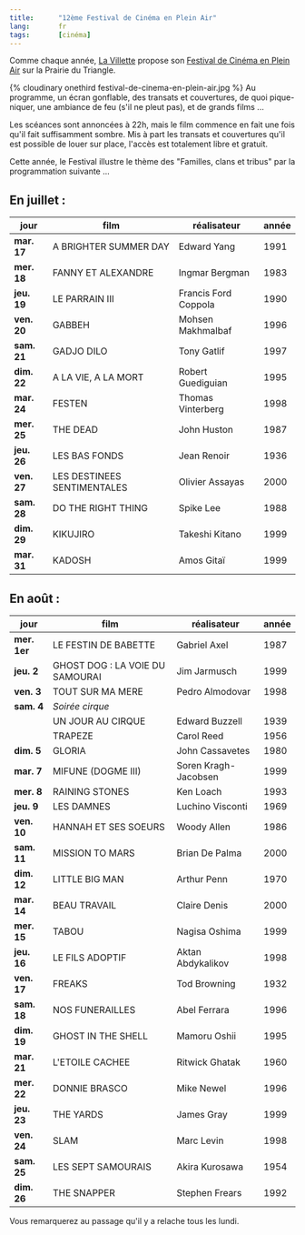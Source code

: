 ```yaml
---
title:      "12ème Festival de Cinéma en Plein Air"
lang:       fr
tags:       [cinéma]
---
```


Comme chaque année, [La Villette](http://www.la-villette.com/) propose son [Festival de Cinéma en Plein Air](http://www.la-villette.com/manif/html/302.htm) sur la Prairie du Triangle.

{% cloudinary onethird festival-de-cinema-en-plein-air.jpg %}
Au programme, un écran gonflable, des transats et couvertures, de quoi pique-niquer, une ambiance de feu (s'il ne pleut pas), et de grands films ...

Les scéances sont annoncées à 22h, mais le film commence en fait une fois qu'il fait suffisamment sombre. Mis à part les transats et couvertures qu'il est possible de louer sur place, l'accès est totalement libre et gratuit.

Cette année, le Festival illustre le thème des "Familles, clans et tribus" par la programmation suivante ...

## En juillet :

| **jour**    | **film**                    | **réalisateur**      | **année** |
|-------------|-----------------------------|----------------------|-----------|
| **mar. 17** | A BRIGHTER SUMMER DAY       | Edward Yang          | 1991      |
| **mer. 18** | FANNY ET ALEXANDRE          | Ingmar Bergman       | 1983      |
| **jeu. 19** | LE PARRAIN III              | Francis Ford Coppola | 1990      |
| **ven. 20** | GABBEH                      | Mohsen Makhmalbaf    | 1996      |
| **sam. 21** | GADJO DILO                  | Tony Gatlif          | 1997      |
| **dim. 22** | A LA VIE, A LA MORT         | Robert Guediguian    | 1995      |
| **mar. 24** | FESTEN                      | Thomas Vinterberg    | 1998      |
| **mer. 25** | THE DEAD                    | John Huston          | 1987      |
| **jeu. 26** | LES BAS FONDS               | Jean Renoir          | 1936      |
| **ven. 27** | LES DESTINEES SENTIMENTALES | Olivier Assayas      | 2000      |
| **sam. 28** | DO THE RIGHT THING          | Spike Lee            | 1988      |
| **dim. 29** | KIKUJIRO                    | Takeshi Kitano       | 1999      |
| **mar. 31** | KADOSH                      | Amos Gitaï           | 1999      |

## En août :

| **jour**     | **film**                        | **réalisateur**      | **année** |
|--------------|---------------------------------|----------------------|-----------|
| **mer. 1er** | LE FESTIN DE BABETTE            | Gabriel Axel         | 1987      |
| **jeu. 2**   | GHOST DOG : LA VOIE DU SAMOURAI | Jim Jarmusch         | 1999      |
| **ven. 3**   | TOUT SUR MA MERE                | Pedro Almodovar      | 1998      |
| **sam. 4**   | *Soirée cirque*                 |                      |           |
|              | UN JOUR AU CIRQUE               | Edward Buzzell       | 1939      |
|              | TRAPEZE                         | Carol Reed           | 1956      |
| **dim. 5**   | GLORIA                          | John Cassavetes      | 1980      |
| **mar. 7**   | MIFUNE (DOGME III)              | Soren Kragh-Jacobsen | 1999      |
| **mer. 8**   | RAINING STONES                  | Ken Loach            | 1993      |
| **jeu. 9**   | LES DAMNES                      | Luchino Visconti     | 1969      |
| **ven. 10**  | HANNAH ET SES SOEURS            | Woody Allen          | 1986      |
| **sam. 11**  | MISSION TO MARS                 | Brian De Palma       | 2000      |
| **dim. 12**  | LITTLE BIG MAN                  | Arthur Penn          | 1970      |
| **mar. 14**  | BEAU TRAVAIL                    | Claire Denis         | 2000      |
| **mer. 15**  | TABOU                           | Nagisa Oshima        | 1999      |
| **jeu. 16**  | LE FILS ADOPTIF                 | Aktan Abdykalikov    | 1998      |
| **ven. 17**  | FREAKS                          | Tod Browning         | 1932      |
| **sam. 18**  | NOS FUNERAILLES                 | Abel Ferrara         | 1996      |
| **dim. 19**  | GHOST IN THE SHELL              | Mamoru Oshii         | 1995      |
| **mar. 21**  | L'ETOILE CACHEE                 | Ritwick Ghatak       | 1960      |
| **mer. 22**  | DONNIE BRASCO                   | Mike Newel           | 1996      |
| **jeu. 23**  | THE YARDS                       | James Gray           | 1999      |
| **ven. 24**  | SLAM                            | Marc Levin           | 1998      |
| **sam. 25**  | LES SEPT SAMOURAIS              | Akira Kurosawa       | 1954      |
| **dim. 26**  | THE SNAPPER                     | Stephen Frears       | 1992      |

Vous remarquerez au passage qu'il y a relache tous les lundi.
